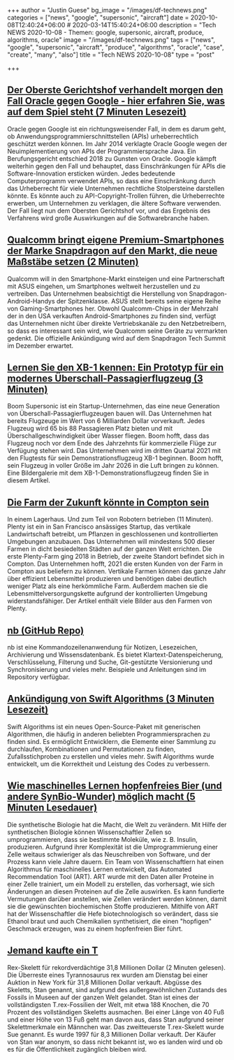 +++
author = "Justin Guese"
bg_image = "/images/df-technews.png"
categories = ["news", "google", "supersonic", "aircraft"]
date = 2020-10-08T12:40:24+06:00 # 2020-03-14T15:40:24+06:00
description = "Tech NEWS 2020-10-08 - Themen: google, supersonic, aircraft, produce, algorithms, oracle"
image = "/images/df-technews.png"
tags = ["news", "google", "supersonic", "aircraft", "produce", "algorithms", "oracle", "case", "create", "many", "also"]
title = "Tech NEWS 2020-10-08"
type = "post"

+++

## [Der Oberste Gerichtshof verhandelt morgen den Fall Oracle gegen Google - hier erfahren Sie, was auf dem Spiel steht (7 Minuten Lesezeit)](https://arstechnica.com/tech-policy/2020/10/google-asks-supreme-court-to-overrule-disastrous-ruling-on-api-copyrights//1/0100017507aecc2e-629108ef-232e-439f-b6a6-aff4ee29744d-000000/GPVSEvd5em_81R6dRgNUNkyCY2gehDcptcrWUU2-ArA=162)

 Oracle gegen Google ist ein richtungsweisender Fall, in dem es darum geht, ob Anwendungsprogrammierschnittstellen (APIs) urheberrechtlich geschützt werden können. Im Jahr 2014 verklagte Oracle Google wegen der Neuimplementierung von APIs der Programmiersprache Java. Ein Berufungsgericht entschied 2018 zu Gunsten von Oracle. Google kämpft weiterhin gegen den Fall und behauptet, dass Einschränkungen für APIs die Software-Innovation ersticken würden. Jedes bedeutende Computerprogramm verwendet APIs, so dass eine Einschränkung durch das Urheberrecht für viele Unternehmen rechtliche Stolpersteine darstellen könnte. Es könnte auch zu API-Copyright-Trollen führen, die Urheberrechte erwerben, um Unternehmen zu verklagen, die ältere Software verwenden. Der Fall liegt nun dem Obersten Gerichtshof vor, und das Ergebnis des Verfahrens wird große Auswirkungen auf die Softwarebranche haben.

## [Qualcomm bringt eigene Premium-Smartphones der Marke Snapdragon auf den Markt, die neue Maßstäbe setzen (2 Minuten)](https://hothardware.com/news/qualcomm-asus-snapdragon-875-elite-gaming-smartphone/1/0100017507aecc2e-629108ef-232e-439f-b6a6-aff4ee29744d-000000/N9gGehHNBkfpXTBtr1sSLWSlRCLPQrA2B3YpwIPp7KA=162)

 Qualcomm will in den Smartphone-Markt einsteigen und eine Partnerschaft mit ASUS eingehen, um Smartphones weltweit herzustellen und zu vertreiben. Das Unternehmen beabsichtigt die Herstellung von Snapdragon-Android-Handys der Spitzenklasse. ASUS stellt bereits seine eigene Reihe von Gaming-Smartphones her. Obwohl Qualcomm-Chips in der Mehrzahl der in den USA verkauften Android-Smartphones zu finden sind, verfügt das Unternehmen nicht über direkte Vertriebskanäle zu den Netzbetreibern, so dass es interessant sein wird, wie Qualcomm seine Geräte zu vermarkten gedenkt. Die offizielle Ankündigung wird auf dem Snapdragon Tech Summit im Dezember erwartet.

## [Lernen Sie den XB-1 kennen: Ein Prototyp für ein modernes Überschall-Passagierflugzeug (3 Minuten)](https://arstechnica.com/science/2020/10/the-supersonic-aircraft-company-boom-unveils-its-first-prototype//1/0100017507aecc2e-629108ef-232e-439f-b6a6-aff4ee29744d-000000/0C-gwyo2rvIBhZ6L_5eCMd5FH4p2VikMJ74Zy6xwtEo=162)

 Boom Supersonic ist ein Startup-Unternehmen, das eine neue Generation von Überschall-Passagierflugzeugen bauen will. Das Unternehmen hat bereits Flugzeuge im Wert von 6 Milliarden Dollar vorverkauft. Jedes Flugzeug wird 65 bis 88 Passagieren Platz bieten und mit Überschallgeschwindigkeit über Wasser fliegen. Boom hofft, dass das Flugzeug noch vor dem Ende des Jahrzehnts für kommerzielle Flüge zur Verfügung stehen wird. Das Unternehmen wird im dritten Quartal 2021 mit den Flugtests für sein Demonstrationsflugzeug XB-1 beginnen. Boom hofft, sein Flugzeug in voller Größe im Jahr 2026 in die Luft bringen zu können. Eine Bildergalerie mit dem XB-1-Demonstrationsflugzeug finden Sie in diesem Artikel.

## [Die Farm der Zukunft könnte in Compton sein](https://laist.com/2020/10/06/plenty_vertical_farm_compton_agriculture_technology_ag-tech_of_the_future_might_be_in_compton_warehouse_robots.php/1/0100017507aecc2e-629108ef-232e-439f-b6a6-aff4ee29744d-000000/XRKrKIeNHxPYr5V3iwintlZXiAb0Z5a9yOoxVQ5efYE=162)

 In einem Lagerhaus. Und zum Teil von Robotern betrieben (11 Minuten). Plenty ist ein in San Francisco ansässiges Startup, das vertikale Landwirtschaft betreibt, um Pflanzen in geschlossenen und kontrollierten Umgebungen anzubauen. Das Unternehmen will mindestens 500 dieser Farmen in dicht besiedelten Städten auf der ganzen Welt errichten. Die erste Plenty-Farm ging 2018 in Betrieb, der zweite Standort befindet sich in Compton. Das Unternehmen hofft, 2021 die ersten Kunden von der Farm in Compton aus beliefern zu können. Vertikale Farmen können das ganze Jahr über effizient Lebensmittel produzieren und benötigen dabei deutlich weniger Platz als eine herkömmliche Farm. Außerdem machen sie die Lebensmittelversorgungskette aufgrund der kontrollierten Umgebung widerstandsfähiger. Der Artikel enthält viele Bilder aus den Farmen von Plenty.

## [nb (GitHub Repo)](https://github.com/xwmx/nb/1/0100017507aecc2e-629108ef-232e-439f-b6a6-aff4ee29744d-000000/SP3PO8HedWW6OJd-eRtbX4nnDzbwANeXPEmF44Ba5mg=162)

 nb ist eine Kommandozeilenanwendung für Notizen, Lesezeichen, Archivierung und Wissensdatenbank. Es bietet Klartext-Datenspeicherung, Verschlüsselung, Filterung und Suche, Git-gestützte Versionierung und Synchronisierung und vieles mehr. Beispiele und Anleitungen sind im Repository verfügbar.

## [Ankündigung von Swift Algorithms (3 Minuten Lesezeit)](https://swift.org/blog/swift-algorithms//1/0100017507aecc2e-629108ef-232e-439f-b6a6-aff4ee29744d-000000/sCLnkV7A-NHWOnerKbiSmZmZ8Wa8aq-dqzx2custSK8=162)

 Swift Algorithms ist ein neues Open-Source-Paket mit generischen Algorithmen, die häufig in anderen beliebten Programmiersprachen zu finden sind. Es ermöglicht Entwicklern, die Elemente einer Sammlung zu durchlaufen, Kombinationen und Permutationen zu finden, Zufallsstichproben zu erstellen und vieles mehr. Swift Algorithms wurde entwickelt, um die Korrektheit und Leistung des Codes zu verbessern.

## [Wie maschinelles Lernen hopfenfreies Bier (und andere SynBio-Wunder) möglich macht (5 Minuten Lesedauer)](https://singularityhub.com/2020/10/06/how-machine-learning-made-hops-free-hoppy-beer-and-other-synbio-wonders-possible//1/0100017507aecc2e-629108ef-232e-439f-b6a6-aff4ee29744d-000000/OVx6-zlRXMEh-IW2E88OlJDWALkMflirjF3GhHU1XzU=162)

 Die synthetische Biologie hat die Macht, die Welt zu verändern. Mit Hilfe der synthetischen Biologie können Wissenschaftler Zellen so umprogrammieren, dass sie bestimmte Moleküle, wie z. B. Insulin, produzieren. Aufgrund ihrer Komplexität ist die Umprogrammierung einer Zelle weitaus schwieriger als das Neuschreiben von Software, und der Prozess kann viele Jahre dauern. Ein Team von Wissenschaftlern hat einen Algorithmus für maschinelles Lernen entwickelt, das Automated Recommendation Tool (ART). ART wurde mit den Daten aller Proteine in einer Zelle trainiert, um ein Modell zu erstellen, das vorhersagt, wie sich Änderungen an diesen Proteinen auf die Zelle auswirken. Es kann fundierte Vermutungen darüber anstellen, wie Zellen verändert werden können, damit sie die gewünschten biochemischen Stoffe produzieren. Mithilfe von ART hat der Wissenschaftler die Hefe biotechnologisch so verändert, dass sie Ethanol braut und auch Chemikalien synthetisiert, die einen "hopfigen" Geschmack erzeugen, was zu einem hopfenfreien Bier führt.

## [Jemand kaufte ein T](https://www.vice.com/en/article/3az339/someone-bought-a-t-rex-skeleton-for-a-record-breaking-dollar318-million/1/0100017507aecc2e-629108ef-232e-439f-b6a6-aff4ee29744d-000000/4pnFr9q6sVJYb3q7T-jlryEStOuQFhGh1fExgaJDGVE=162)

 Rex-Skelett für rekordverdächtige 31,8 Millionen Dollar (2 Minuten gelesen). Die Überreste eines Tyrannosaurus rex wurden am Dienstag bei einer Auktion in New York für 31,8 Millionen Dollar verkauft. Abgüsse des Skeletts, Stan genannt, sind aufgrund des außergewöhnlichen Zustands des Fossils in Museen auf der ganzen Welt gelandet. Stan ist eines der vollständigsten T.rex-Fossilien der Welt, mit etwa 188 Knochen, die 70 Prozent des vollständigen Skeletts ausmachen. Bei einer Länge von 40 Fuß und einer Höhe von 13 Fuß geht man davon aus, dass Stan aufgrund seiner Skelettmerkmale ein Männchen war. Das zweitteuerste T.rex-Skelett wurde Sue genannt. Es wurde 1997 für 8,3 Millionen Dollar verkauft. Der Käufer von Stan war anonym, so dass nicht bekannt ist, wo es landen wird und ob es für die Öffentlichkeit zugänglich bleiben wird.

